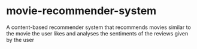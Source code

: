 # movie-recommender-system
A content-based recommender system that recommends movies similar to the movie the user likes and analyses the sentiments of the reviews given by the user
